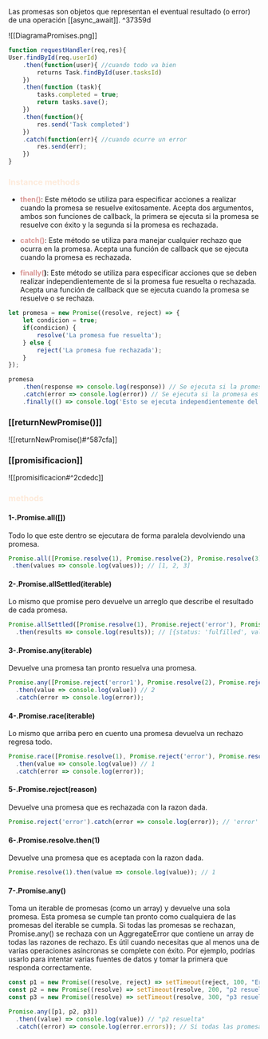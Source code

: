 Las promesas son objetos que representan el eventual resultado (o error) de una operación [[async_await]]. ^37359d

![[DiagramaPromises.png]]

```js
function requestHandler(req,res){
User.findById(req.userId)
	.then(function(user){ //cuando todo va bien
		returns Task.findById(user.tasksId)
	})
	.then(function (task){
		tasks.completed = true;
		return tasks.save();
	})
	.then(function(){
		res.send('Task completed')
	})
	.catch(function(err){ //cuando ocurre un error
		res.send(err);
	})
}
```

### <font color="#fdeada">Instance methods</font>

- **<font color="#d99694">then()</font>**: Este método se utiliza para especificar acciones a realizar cuando la promesa se resuelve exitosamente. Acepta dos argumentos, ambos son funciones de callback, la primera se ejecuta si la promesa se resuelve con éxito y la segunda si la promesa es rechazada.

- **<font color="#d99694">catch()</font>**: Este método se utiliza para manejar cualquier rechazo que ocurra en la promesa. Acepta una función de callback que se ejecuta cuando la promesa es rechazada.

- <font color="#d99694">**finally(</font>)**: Este método se utiliza para especificar acciones que se deben realizar independientemente de si la promesa fue resuelta o rechazada. Acepta una función de callback que se ejecuta cuando la promesa se resuelve o se rechaza.

```javascript
let promesa = new Promise((resolve, reject) => {
    let condicion = true;
    if(condicion) {
        resolve('La promesa fue resuelta');
    } else {
        reject('La promesa fue rechazada');
    }
});

promesa
    .then(response => console.log(response)) // Se ejecuta si la promesa se resuelve con éxito
    .catch(error => console.log(error)) // Se ejecuta si la promesa es rechazada
    .finally(() => console.log('Esto se ejecuta independientemente del resultado')); // Se ejecuta independientemente del resultado
```

### [[returnNewPromise()]]
![[returnNewPromise()#^587cfa]]

### [[promisificacion]]
![[promisificacion#^2cdedc]]
### <font color="#fdeada">methods</font>

#### 1-.Promise.all([])
 Todo lo que este dentro se ejecutara de forma paralela devolviendo una promesa.
 ```javascript
Promise.all([Promise.resolve(1), Promise.resolve(2), Promise.resolve(3)])
  .then(values => console.log(values)); // [1, 2, 3]
```
#### 2-.Promise.allSettled(iterable)
Lo mismo que promise pero devuelve un arreglo que describe el resultado de cada promesa.
```javascript
Promise.allSettled([Promise.resolve(1), Promise.reject('error'), Promise.resolve(3)])
  .then(results => console.log(results)); // [{status: 'fulfilled', value: 1}, {status: 'rejected', reason: 'error'}, {status: 'fulfilled', value: 3}]
```
#### 3-.Promise.any(iterable)
Devuelve una promesa tan pronto resuelva una promesa.
```javascript
Promise.any([Promise.reject('error1'), Promise.resolve(2), Promise.reject('error2')])
  .then(value => console.log(value)) // 2
  .catch(error => console.log(error));
```
#### 4-.Promise.race(iterable)
Lo mismo que arriba pero en cuento una promesa devuelva un rechazo regresa todo.
```javascript
Promise.race([Promise.resolve(1), Promise.reject('error'), Promise.resolve(3)])
  .then(value => console.log(value)) // 1
  .catch(error => console.log(error));
```
#### 5-.Promise.reject(reason)
Devuelve una promesa que es rechazada con la razon dada.
```javascript
Promise.reject('error').catch(error => console.log(error)); // 'error'
```
#### 6-.Promise.resolve.then(1)
Devuelve una promesa que es aceptada con la razon dada.
```javascript
Promise.resolve(1).then(value => console.log(value)); // 1
```

#### 7-.Promise.any()
 Toma un iterable de promesas (como un array) y devuelve una sola promesa. Esta promesa se cumple tan pronto como cualquiera de las promesas del iterable se cumpla. Si todas las promesas se rechazan, Promise.any() se rechaza con un AggregateError que contiene un array de todas las razones de rechazo.
Es útil cuando necesitas que al menos una de varias operaciones asíncronas se complete con éxito. Por ejemplo, podrías usarlo para intentar varias fuentes de datos y tomar la primera que responda correctamente.
```javascript
const p1 = new Promise((resolve, reject) => setTimeout(reject, 100, "Error en p1"));
const p2 = new Promise((resolve) => setTimeout(resolve, 200, "p2 resuelta"));
const p3 = new Promise((resolve) => setTimeout(resolve, 300, "p3 resuelta"));

Promise.any([p1, p2, p3])
  .then((value) => console.log(value)) // "p2 resuelta"
  .catch((error) => console.log(error.errors)); // Si todas las promesas se rechazan
```
